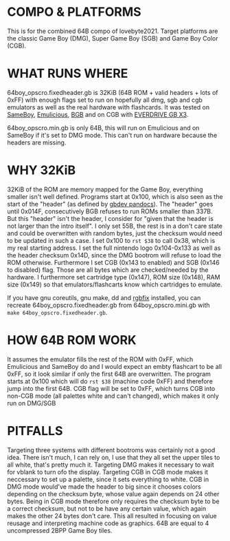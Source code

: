 
COMPO & PLATFORMS
=================

This is for the combined 64B compo of lovebyte2021.
Target platforms are the classic Game Boy (DMG), Super Game Boy (SGB) and Game Boy Color (CGB).


WHAT RUNS WHERE
===============

64boy_opscro.fixedheader.gb is 32KiB (64B ROM + valid headers + lots of 0xFF) with enough flags set to run on hopefully all dmg, sgb and cgb emulators as well as the real hardware with flashcards.
It was tested on [SameBoy][], [Emulicious][], [BGB][] and on CGB with [EVERDRIVE GB X3][edgbx3].

64boy_opscro.min.gb is only 64B, this will run on Emulicious and on SameBoy if it's set to DMG mode. This can't run on hardware because the headers are missing.


WHY 32KiB
=========

32KiB of the ROM are memory mapped for the Game Boy, everything smaller isn't well defined.
Programs start at 0x100, which is also seen as the start of the "header" (as defined by [gbdev pandocs][doc]).
The "header" goes until 0x014F, consecutively BGB refuses to run ROMs smaller than 337B.
But this "header" isn't the header, I consider for "given that the header is not larger than the intro itself".
I only set 55B, the rest is in a don't care state and could be overwritten with random bytes, just the checksum would need to be updated in such a case.
I set 0x100 to `rst $38` to call 0x38, which is my real starting address.
I set the full nintendo logo 0x104-0x133 as well as the header checksum 0x14D, since the DMG bootrom will refuse to load the ROM otherwise.
Furthermore I set CGB (0x143 to enabled) and SGB (0x146 to disabled) flag.
Those are all bytes which are checked/needed by the hardware.
I furthermore set cartridge type (0x147), ROM size (0x148), RAM size (0x149) so that emulators/flashcarts know which cartridges to emulate.

If you have gnu coreutils, gnu make, dd and [rgbfix][] installed, you can recreate 64boy_opscro.fixedheader.gb from 64boy_opscro.mini.gb with `make 64boy_opscro.fixedheader.gb`.


HOW 64B ROM WORK
================

It assumes the emulator fills the rest of the ROM with 0xFF, which Emulicious and SameBoy do and I would expect an embty flashcart to be all 0xFF, so it look similar if only the first 64B are overwritten.
The program starts at 0x100 which will do `rst $38` (machine code 0xFF) and therefore jump into the first 64B.
CGB flag will be set to 0xFF, which turns CGB into non-CGB mode (all palettes white and can't changed), which makes it only run on DMG/SGB


PITFALLS
========

Targeting three systems with different bootroms was certainly not a good idea.
There isn't much, I can rely on, I use that they all set the upper tiles to all white, that's pretty much it.
Targeting DMG makes it necessary to wait for vblank to turn ofo the display.
Targeting CGB in CGB mode makes it neccessary to set up a palette, since it sets everything to white.
CGB in DMG mode would've made the header to big since it chooses colors depending on the checksum byte, whose value again depends on 24 other bytes.
Being in CGB mode therefore only requires the checksum byte to be a correct checksum, but not to be have any certain value, which again  makes the other 24 bytes don't care.
This all resulted in focusing on value reusage and interpreting machine code as graphics.
64B are equal to 4 uncompressed 2BPP Game Boy tiles.


[SameBoy]: https://sameboy.github.io/
[Emulicious]: https://emulicious.net/
[BGB]: https://bgb.bircd.org/
[edgbx3]: https://everdrive.me/cartridges/edgbx3.html
[doc]: https://gbdev.io/pandocs/#the-cartridge-header
[rgbfix]: https://rgbds.gbdev.io/docs/v0.4.2/rgbfix.1